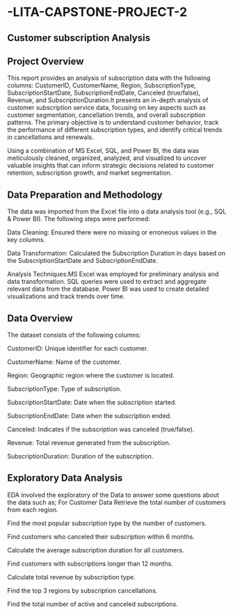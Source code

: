 # -LITA-CAPSTONE-PROJECT-2

## Customer subscription Analysis

## Project Overview
This report provides an analysis of subscription data with the following columns: CustomerID, CustomerName, Region, SubscriptionType, SubscriptionStartDate, SubscriptionEndDate, Canceled (true/false), Revenue, and SubscriptionDuration.It presents an in-depth analysis of customer subscription service data, focusing on key aspects such as customer segmentation, cancellation trends, and overall subscription patterns. The primary objective is to understand customer behavior, track the performance of different subscription types, and identify critical trends in cancellations and renewals.

Using a combination of MS Excel, SQL, and Power BI, the data was meticulously cleaned, organized, analyzed, and visualized to uncover valuable insights that can inform strategic decisions related to customer retention, subscription growth, and market segmentation.

## Data Preparation and Methodology
The data was imported from the Excel file into a data analysis tool (e.g., SQL & Power BI). The following steps were performed:

Data Cleaning: Ensured there were no missing or erroneous values in the key columns.

Data Transformation: Calculated the Subscription Duration in days based on the SubscriptionStartDate and SubscriptionEndDate.

Analysis Techniques:MS Excel was employed for preliminary analysis and data transformation. SQL queries were used to extract and aggregate relevant data from the database. Power BI was used to create detailed visualizations and track trends over time.

## Data Overview

The dataset consists of the following columns:

CustomerID: Unique identifier for each customer.

CustomerName: Name of the customer.

Region: Geographic region where the customer is located.

SubscriptionType: Type of subscription.

SubscriptionStartDate: Date when the subscription started.

SubscriptionEndDate: Date when the subscription ended.

Canceled: Indicates if the subscription was canceled (true/false).

Revenue: Total revenue generated from the subscription.

SubscriptionDuration: Duration of the subscription.

## Exploratory Data Analysis

EDA involved the exploratory of the Data to answer some questions about the data such as;
For Customer Data
Retrieve the total number of customers from each region.

Find the most popular subscription type by the number of customers.

Find customers who canceled their subscription within 6 months.

Calculate the average subscription duration for all customers.

Find customers with subscriptions longer than 12 months.

Calculate total revenue by subscription type.

Find the top 3 regions by subscription cancellations.

Find the total number of active and canceled subscriptions.

